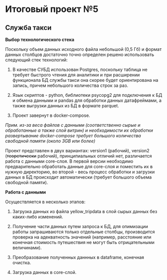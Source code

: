 # Итоговый проект №5

## Служба такси

<b>Выбор технологического стека</b>

Поскольку объем данных исходного файла небольшой (0,5 Гб) и формат данных столбцов достаточно точно определен решено использовать следующий стек технологий:

1. В качестве СУБД использован Postgres, поскольку таблица не требует быстрого чтения для аналитики и при расширении функционала БД службы такси она скорее будет ориентирована на запись, причем небольшого количества строк за раз.

2. Язык скриптов - python, библиотеки psycopg2 для подключения к БД и обмена данными и pandas для обработки данных датафреймами, а также выгрузки данных из БД в формате parquet.

3. Проект завернут в docker-compose.

<i> Прим. из-за веса файлов с данными (соответственно сырые и обработанные а также слой витрин) и необходимости их обработки развертывание docker-compose требует большого количества свободной памяти (около 3GB или более)</i>

Проект представлен в двух вариантах: version1 (рабочий), version2 (~~теоретически~~ рабочий), принципиальных отличий нет, различается работа с данными core-слоя. В первой версии необходимо предварительно обработать данные для core-слоя и поместить их в нужную директорию, во второй -
весь процесс обработки и загрузки данных в БД происходит автоматически (требует большого объема свободной памяти).

<b>Работа с данными</b>

Осуществляется в несколько этапов:

1. Загрузка данных из файла yellow_tripdata в слой сырых данных без каких-либо изменений.

2. Получение части данных путем запроса к БД, для опимизации работы запрашиваются только отдельные столбцы, производится проверка на адекватность значений (например, расстояние или конечная стоимость путешествия не могут быть отрицательными величинами).

3. Преобразование полученных даннных в dataframe, конечная очистка.

4. Загрузка данных в core-слой.

